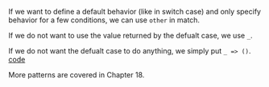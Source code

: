 If we want to define a default behavior (like in switch case) and only specify behavior for a few conditions, we can use `other` in match.

If we do not want to use the value returned by the defualt case, we use `_`.

If we do not want the defualt case to do anything, we simply put `_ => ()`. [code](./projects/catch_all/)

More patterns are covered in Chapter 18.